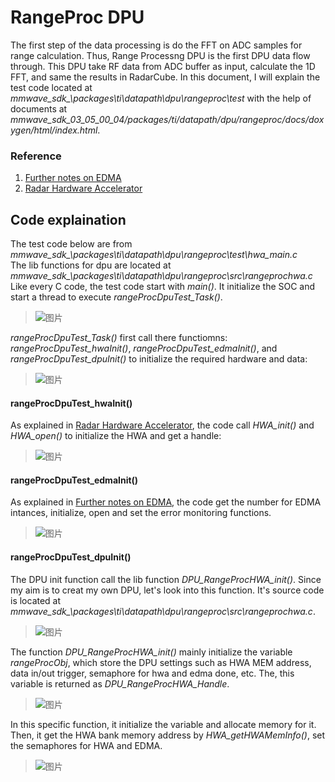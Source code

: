 # RangeProc DPU

The first step of the data processing is do the FFT on ADC samples for range calculation. Thus, Range Processng DPU is the first DPU data flow through. This DPU take RF data from ADC buffer as input, calculate the 1D FFT, and same the results in RadarCube. In this document, I will explain the test code located at *mmwave_sdk_<ver>\packages\ti\datapath\dpu\rangeproc\test* with the help of documents at *mmwave_sdk_03_05_00_04/packages/ti/datapath/dpu/rangeproc/docs/doxygen/html/index.html*.
  
  ### Reference
  1. [Further notes on EDMA](https://github.com/pauloohaha/mmwave-radar-from-first-taste-to-give-up/blob/Datapath/Further%20notes%20on%20EDMA.md#further-notes-on-edma)  
  2. [Radar Hardware Accelerator](https://github.com/pauloohaha/mmwave-radar-from-first-taste-to-give-up/blob/Datapath/Further%20notes%20on%20Radar%20Hardware%20Accelerator.md#radar-hardware-accelerator)  
  
## Code explaination
  The test code below are from *mmwave_sdk_<ver>\packages\ti\datapath\dpu\rangeproc\test\hwa_main.c*  
  The lib functions for dpu are located at *mmwave_sdk_<ver>\packages\ti\datapath\dpu\rangeproc\src\rangeprochwa.c*  
  Like every C code, the test code start with *main()*. It initialize the SOC and start a thread to execute *rangeProcDpuTest_Task()*.
  >![图片](https://user-images.githubusercontent.com/85469000/170195916-b020a0c3-9c65-430a-b8b4-2eabd6d9c51e.png)

  *rangeProcDpuTest_Task()* first call there functiomns: *rangeProcDpuTest_hwaInit()*, *rangeProcDpuTest_edmaInit()*, and *rangeProcDpuTest_dpuInit()* to initialize the required hardware and data:
  >![图片](https://user-images.githubusercontent.com/85469000/170195978-5e31d2b9-61d0-4966-a088-5ed403c9bab3.png)
  
  #### rangeProcDpuTest_hwaInit()
  As explained in [Radar Hardware Accelerator](https://github.com/pauloohaha/mmwave-radar-from-first-taste-to-give-up/blob/Datapath/Further%20notes%20on%20Radar%20Hardware%20Accelerator.md#radar-hardware-accelerator), the code call *HWA_init()* and *HWA_open()* to initialize the HWA and get a handle:
  >![图片](https://user-images.githubusercontent.com/85469000/170196211-c97fe61c-e5b0-45e9-aeee-3545ad16ca4e.png)
  
  #### rangeProcDpuTest_edmaInit()
  As explained in [Further notes on EDMA](https://github.com/pauloohaha/mmwave-radar-from-first-taste-to-give-up/blob/Datapath/Further%20notes%20on%20EDMA.md#further-notes-on-edma), the code get the number for EDMA intances, initialize, open and set the error monitoring functions.
  >![图片](https://user-images.githubusercontent.com/85469000/170196410-6b827e95-8047-468c-bc95-35a100553fd8.png)
  
  #### rangeProcDpuTest_dpuInit()
  The DPU init function call the lib function *DPU_RangeProcHWA_init()*. Since my aim is to creat my own DPU, let's look into this function. It's source code is located at *mmwave_sdk_<ver>\packages\ti\datapath\dpu\rangeproc\src\rangeprochwa.c*.
  >![图片](https://user-images.githubusercontent.com/85469000/170196845-a2d8c19e-1eb5-4c82-9a33-93fa441d8598.png)
  
  The function *DPU_RangeProcHWA_init()* mainly initialize the variable *rangeProcObj*, which store the DPU settings such as HWA MEM address, data in/out trigger, semaphore for hwa and edma done, etc. The, this variable is returned as *DPU_RangeProcHWA_Handle*.  
  >![图片](https://user-images.githubusercontent.com/85469000/170197952-5380c604-676f-464b-bafd-9aba6e8941f7.png)

  In this specific function, it initialize the variable and allocate memory for it. Then, it get the HWA bank memory address by *HWA_getHWAMemInfo()*, set the semaphores for HWA and EDMA.  
  >![图片](https://user-images.githubusercontent.com/85469000/170198569-0ab7d613-a7b1-443a-bc75-6666b91e0552.png)




